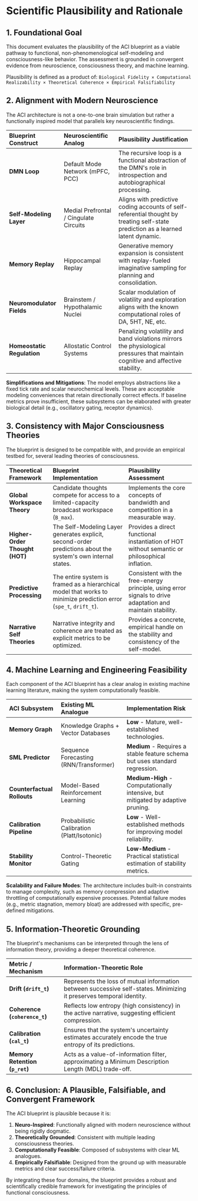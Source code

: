 # Scientific Plausibility and Rationale

## 1. Foundational Goal

This document evaluates the plausibility of the ACI blueprint as a viable pathway to functional, non-phenomenological self-modeling and consciousness-like behavior. The assessment is grounded in convergent evidence from neuroscience, consciousness theory, and machine learning.

Plausibility is defined as a product of:
`Biological Fidelity × Computational Realizability × Theoretical Coherence × Empirical Falsifiability`

## 2. Alignment with Modern Neuroscience

The ACI architecture is not a one-to-one brain simulation but rather a functionally inspired model that parallels key neuroscientific findings.

| Blueprint Construct | Neuroscientific Analog | Plausibility Justification |
| :--- | :--- | :--- |
| **DMN Loop** | Default Mode Network (mPFC, PCC) | The recursive loop is a functional abstraction of the DMN's role in introspection and autobiographical processing. |
| **Self-Modeling Layer** | Medial Prefrontal / Cingulate Circuits | Aligns with predictive coding accounts of self-referential thought by treating self-state prediction as a learned latent dynamic. |
| **Memory Replay** | Hippocampal Replay | Generative memory expansion is consistent with replay-fueled imaginative sampling for planning and consolidation. |
| **Neuromodulator Fields** | Brainstem / Hypothalamic Nuclei | Scalar modulation of volatility and exploration aligns with the known computational roles of DA, 5HT, NE, etc. |
| **Homeostatic Regulation** | Allostatic Control Systems | Penalizing volatility and band violations mirrors the physiological pressures that maintain cognitive and affective stability. |

**Simplifications and Mitigations**: The model employs abstractions like a fixed tick rate and scalar neurochemical levels. These are acceptable modeling conveniences that retain directionally correct effects. If baseline metrics prove insufficient, these subsystems can be elaborated with greater biological detail (e.g., oscillatory gating, receptor dynamics).

## 3. Consistency with Major Consciousness Theories

The blueprint is designed to be compatible with, and provide an empirical testbed for, several leading theories of consciousness.

| Theoretical Framework | Blueprint Implementation | Plausibility Assessment |
| :--- | :--- | :--- |
| **Global Workspace Theory** | Candidate thoughts compete for access to a limited-capacity broadcast workspace (`B_max`). | Implements the core concepts of bandwidth and competition in a measurable way. |
| **Higher-Order Thought (HOT)** | The Self-Modeling Layer generates explicit, second-order predictions about the system's own internal states. | Provides a direct functional instantiation of HOT without semantic or philosophical inflation. |
| **Predictive Processing** | The entire system is framed as a hierarchical model that works to minimize prediction error (`spe_t`, `drift_t`). | Consistent with the free-energy principle, using error signals to drive adaptation and maintain stability. |
| **Narrative Self Theories** | Narrative integrity and coherence are treated as explicit metrics to be optimized. | Provides a concrete, empirical handle on the stability and consistency of the self-model. |

## 4. Machine Learning and Engineering Feasibility

Each component of the ACI blueprint has a clear analog in existing machine learning literature, making the system computationally feasible.

| ACI Subsystem | Existing ML Analogue | Implementation Risk |
| :--- | :--- | :--- |
| **Memory Graph** | Knowledge Graphs + Vector Databases | **Low** - Mature, well-established technologies. |
| **SML Predictor** | Sequence Forecasting (RNN/Transformer) | **Medium** - Requires a stable feature schema but uses standard regression. |
| **Counterfactual Rollouts** | Model-Based Reinforcement Learning | **Medium-High** - Computationally intensive, but mitigated by adaptive pruning. |
| **Calibration Pipeline** | Probabilistic Calibration (Platt/Isotonic) | **Low** - Well-established methods for improving model reliability. |
| **Stability Monitor** | Control-Theoretic Gating | **Low-Medium** - Practical statistical estimation of stability metrics. |

**Scalability and Failure Modes**: The architecture includes built-in constraints to manage complexity, such as memory compression and adaptive throttling of computationally expensive processes. Potential failure modes (e.g., metric stagnation, memory bloat) are addressed with specific, pre-defined mitigations.

## 5. Information-Theoretic Grounding

The blueprint's mechanisms can be interpreted through the lens of information theory, providing a deeper theoretical coherence.

| Metric / Mechanism | Information-Theoretic Role |
| :--- | :--- |
| **Drift (`drift_t`)** | Represents the loss of mutual information between successive self-states. Minimizing it preserves temporal identity. |
| **Coherence (`coherence_t`)** | Reflects low entropy (high consistency) in the active narrative, suggesting efficient compression. |
| **Calibration (`cal_t`)** | Ensures that the system's uncertainty estimates accurately encode the true entropy of its predictions. |
| **Memory Retention (`p_ret`)** | Acts as a value-of-information filter, approximating a Minimum Description Length (MDL) trade-off. |

## 6. Conclusion: A Plausible, Falsifiable, and Convergent Framework

The ACI blueprint is plausible because it is:
1.  **Neuro-Inspired**: Functionally aligned with modern neuroscience without being rigidly dogmatic.
2.  **Theoretically Grounded**: Consistent with multiple leading consciousness theories.
3.  **Computationally Feasible**: Composed of subsystems with clear ML analogues.
4.  **Empirically Falsifiable**: Designed from the ground up with measurable metrics and clear success/failure criteria.

By integrating these four domains, the blueprint provides a robust and scientifically credible framework for investigating the principles of functional consciousness.
